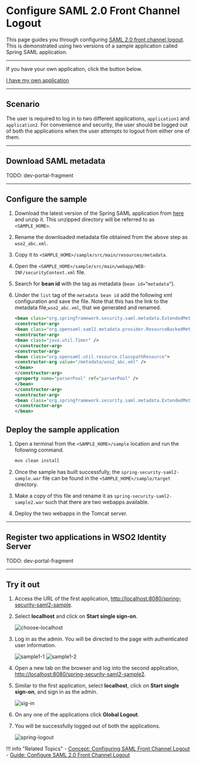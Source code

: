 # Configure SAML 2.0 Front Channel Logout 

This page guides you through configuring [SAML 2.0 front channel logout](TODO:insert-link-to-concept). This is demonstrated using two versions of a sample application called Spring SAML application. 

----
If you have your own application, click the button below.

<a class="samplebtn_a" href="../../../guides/login/saml-front-channel-logout"   rel="nofollow noopener">I have my own application</a>

----

## Scenario

The user is required to log in to two different applications, `application1` and `application2`. For convenience and security, the user should be logged out of both the applications when the user attempts to logout from either one of them. 

----

## Download SAML metadata 

TODO: dev-portal-fragment

----

## Configure the sample

1.  Download the latest version of the Spring SAML application from [here](https://repo.spring.io/list/release/org/springframework/security/extensions/spring-security-saml/) and unzip it. This unzipped directory will be referred to as `<SAMPLE_HOME>`.
2.  Rename the downloaded metadata file obtained from the above step as `wso2_abc.xml`.
3.  Copy it to `<SAMPLE_HOME>/sample/src/main/resources/metadata`.
4.  Open the `<SAMPLE_HOME>/sample/src/main/webapp/WEB-INF/securityContext.xml` file. 
5.  Search for **bean id** with the tag as metadata (`bean id=”metadata”`). 
6.  Under the `list` tag of the `metadata bean id` add the following xml configuration and save the file. Note that this has the link to the metadata file,`wso2_abc.xml`, that we generated and renamed. 

    ```xml 
    <bean class="org.springframework.security.saml.metadata.ExtendedMetadataDelegate">
    <constructor-arg>
    <bean class="org.opensaml.saml2.metadata.provider.ResourceBackedMetadataProvider">          
    <constructor-arg>             
    <bean class="java.util.Timer" />          
    </constructor-arg>          
    <constructor-arg>             
    <bean class="org.opensaml.util.resource.ClasspathResource">                
    <constructor-arg value="/metadata/wso2_abc.xml" />             
    </bean>          
    </constructor-arg>          
    <property name="parserPool" ref="parserPool" />       
    </bean>    
    </constructor-arg>    
    <constructor-arg>       
    <bean class="org.springframework.security.saml.metadata.ExtendedMetadata" />    
    </constructor-arg> 
    </bean>
    ```

## Deploy the sample application

1.  Open a terminal from the `<SAMPLE_HOME>/sample` location and run the following command.

    ```xml
    mvn clean install
    ```
2.  Once the sample has built successfully, the `spring-security-saml2-sample.war` file can be found in the `<SAMPLE_HOME>/sample/target` directory. 

3.  Make a copy of this file and rename it as `spring-security-saml2-sample2.war` such that there are two webapps available.

4.  Deploy the two webapps in the Tomcat server.

---

## Register two applications in WSO2 Identity Server

TODO: dev-portal-fragment

---

## Try it out

1.  Access the URL of the first application, <http://localhost:8080/spring-security-saml2-sample>.

2.  Select **localhost** and click on **Start single sign-on**.

    ![choose-localhost](../../assets/img/samples/choose-localhost.png)

3.  Log in as the admin. You will be directed to the page with authenticated user information. 

    ![sample1-1](../../assets/img/samples/sample1-1.png)
    ![sample1-2](../../assets/img/samples/sample1-2.png)

4.  Open a new tab on the browser and log into the second application, <http://localhost:8080/spring-security-saml2-sample2>.

5.  Similar to the first application, select **localhost**, click on **Start single sign-on**, and sign in as the admin. 

    ![sig-in](../../assets/img/samples/sign-in-sample.png)

6.  On any one of the applications click **Global Logout**.

7.  You will be successfully logged out of both the applications.

    ![spring-logout](../../assets/img/samples/spring-logout.png)
    
!!! info "Related Topics"
    -   [Concept: Configuring SAML Front Channel Logout](TODO:insert-link-to-concept)
    -   [Guide: Configure SAML 2.0 Front Channel Logout](../../../guides/login/saml-front-channel-logout)
